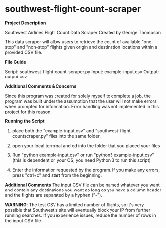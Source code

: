# southwest-flight-count-scraper

**Project Description**

Southwest Airlines Flight Count Data Scraper
Created by George Thompson

This data scraper will allow users to retrieve the count of available "one-stop" and "non-stop"
flights given origin and destination locations within a provided CSV file.


**File Guide**

Script: southwest-flight-count-scraper.py
Input: example-input.csv
Output: output.csv


**Additional Comments & Concerns**

Since this program was created for solely myself to complete a job, the program
was built under the assumption that the user will not make errors when prompted for information. 
Error handling was not implemented in this project for this reason.


**Running the Script**

1. place both the "example-input.csv" and "southwest-flight-countscraper.py" files into the
same folder.

2. open your local terminal and cd into the folder that you placed your files

3. Run "python example-input.csv" or run "python3 example-input.csv" (this is dependent on your OS, you need Python 3 to run this script)

4. Enter the information requested by the program. If you make any errors, press "ctrl+c" and start 
from the beginning.


**Additional Comments**
The input CSV file can be named whatever you want and contain any destinations you want
as long as you have a column header and the flights are separated by a hyphen ("-").


**WARNING**: The test CSV has a limited number of flights, so it's very possible that Southwest's site
will eventually block your IP from further running searches. If you experience issues, reduce the number
of rows in the input CSV file.
